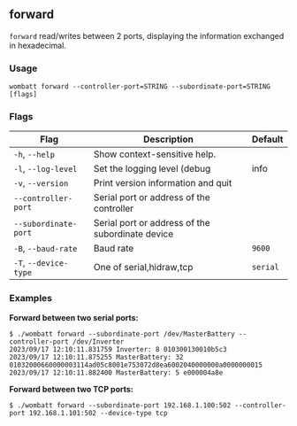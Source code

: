 ## forward
`forward` read/writes between 2 ports, displaying the information exchanged in hexadecimal.

### Usage

```
wombatt forward --controller-port=STRING --subordinate-port=STRING [flags]
```

### Flags

| Flag | Description | Default |
| --- | --- | --- |
| `-h`, `--help` | Show context-sensitive help. | |
| `-l`, `--log-level` | Set the logging level (debug|info|warn|error) | `info` |
| `-v`, `--version` | Print version information and quit | |
| `--controller-port` | Serial port or address of the controller | |
| `--subordinate-port` | Serial port or address of the subordinate device | |
| `-B`, `--baud-rate` | Baud rate | `9600` |
| `-T`, `--device-type` | One of serial,hidraw,tcp | `serial` |

### Examples

**Forward between two serial ports:**

```
$ ./wombatt forward --subordinate-port /dev/MasterBattery --controller-port /dev/Inverter
2023/09/17 12:10:11.831759 Inverter: 8 010300130010b5c3
2023/09/17 12:10:11.875255 MasterBattery: 32 01032000660000003114ad05c8001e753072d8ea6002040000000a0000000015
2023/09/17 12:10:11.882400 MasterBattery: 5 e000004a8e
```

**Forward between two TCP ports:**

```
$ ./wombatt forward --subordinate-port 192.168.1.100:502 --controller-port 192.168.1.101:502 --device-type tcp
```